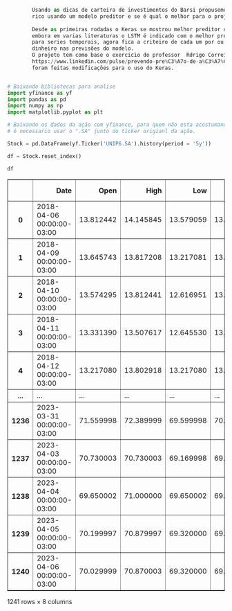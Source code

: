 
```python
        Usando as dicas de carteira de investimentos do Barsi propusemos uma questão é possivel ficar
        rico usando um modelo preditor e se é qual o melhor para o projeto ?
        
        Desde as primeiras rodadas o Keras se mostrou melhor preditor que o LSTM 
        embora em varias literaturas o LSTM é indicado com o melhor preditor
        para series temporais, agora fica a criteiro de cada um por ou não 
        dinheiro nas previsões do modelo.
        O projeto tem como base o exercicio do professor  Rdrigo Correia entre outros  
        https://www.linkedin.com/pulse/prevendo-pre%C3%A7o-de-a%C3%A7%C3%B5es-com-deep-learning-lstm-rodrigo-correa/
        foram feitas modificações para o uso do Keras. 
```




```python

# Baixando bibliotecas para analise
import yfinance as yf
import pandas as pd
import numpy as np
import matplotlib.pyplot as plt
```


```python
# Baixando os dados da ação com yfinance, para quem não esta acostumando com ele 
# é necessario usar o ".SA" junto do ticker origianl da ação.

Stock = pd.DataFrame(yf.Ticker('UNIP6.SA').history(period = '5y'))
```


```python
df = Stock.reset_index()
```


```python
df
```





  <div id="df-1968935e-c5e1-4de3-b2ce-9b0b183d6038">
    <div class="colab-df-container">
      <div>

<table border="1" class="dataframe">
  <thead>
    <tr style="text-align: right;">
      <th></th>
      <th>Date</th>
      <th>Open</th>
      <th>High</th>
      <th>Low</th>
      <th>Close</th>
      <th>Volume</th>
      <th>Dividends</th>
      <th>Stock Splits</th>
    </tr>
  </thead>
  <tbody>
    <tr>
      <th>0</th>
      <td>2018-04-06 00:00:00-03:00</td>
      <td>13.812442</td>
      <td>14.145845</td>
      <td>13.579059</td>
      <td>13.579059</td>
      <td>90580</td>
      <td>0.0</td>
      <td>0.0</td>
    </tr>
    <tr>
      <th>1</th>
      <td>2018-04-09 00:00:00-03:00</td>
      <td>13.645743</td>
      <td>13.817208</td>
      <td>13.217081</td>
      <td>13.426649</td>
      <td>93660</td>
      <td>0.0</td>
      <td>0.0</td>
    </tr>
    <tr>
      <th>2</th>
      <td>2018-04-10 00:00:00-03:00</td>
      <td>13.574295</td>
      <td>13.812441</td>
      <td>12.616951</td>
      <td>13.436172</td>
      <td>171220</td>
      <td>0.0</td>
      <td>0.0</td>
    </tr>
    <tr>
      <th>3</th>
      <td>2018-04-11 00:00:00-03:00</td>
      <td>13.331390</td>
      <td>13.507617</td>
      <td>12.645530</td>
      <td>13.183739</td>
      <td>115640</td>
      <td>0.0</td>
      <td>0.0</td>
    </tr>
    <tr>
      <th>4</th>
      <td>2018-04-12 00:00:00-03:00</td>
      <td>13.217080</td>
      <td>13.802918</td>
      <td>13.217080</td>
      <td>13.417122</td>
      <td>87780</td>
      <td>0.0</td>
      <td>0.0</td>
    </tr>
    <tr>
      <th>...</th>
      <td>...</td>
      <td>...</td>
      <td>...</td>
      <td>...</td>
      <td>...</td>
      <td>...</td>
      <td>...</td>
      <td>...</td>
    </tr>
    <tr>
      <th>1236</th>
      <td>2023-03-31 00:00:00-03:00</td>
      <td>71.559998</td>
      <td>72.389999</td>
      <td>69.599998</td>
      <td>70.050003</td>
      <td>406100</td>
      <td>0.0</td>
      <td>0.0</td>
    </tr>
    <tr>
      <th>1237</th>
      <td>2023-04-03 00:00:00-03:00</td>
      <td>70.730003</td>
      <td>70.730003</td>
      <td>69.169998</td>
      <td>69.250000</td>
      <td>221700</td>
      <td>0.0</td>
      <td>0.0</td>
    </tr>
    <tr>
      <th>1238</th>
      <td>2023-04-04 00:00:00-03:00</td>
      <td>69.650002</td>
      <td>71.000000</td>
      <td>69.650002</td>
      <td>69.970001</td>
      <td>200900</td>
      <td>0.0</td>
      <td>0.0</td>
    </tr>
    <tr>
      <th>1239</th>
      <td>2023-04-05 00:00:00-03:00</td>
      <td>70.199997</td>
      <td>70.879997</td>
      <td>69.320000</td>
      <td>69.930000</td>
      <td>157500</td>
      <td>0.0</td>
      <td>0.0</td>
    </tr>
    <tr>
      <th>1240</th>
      <td>2023-04-06 00:00:00-03:00</td>
      <td>70.029999</td>
      <td>70.870003</td>
      <td>69.320000</td>
      <td>69.449997</td>
      <td>243500</td>
      <td>0.0</td>
      <td>0.0</td>
    </tr>
  </tbody>
</table>
<p>1241 rows × 8 columns</p>
</div>
      <button class="colab-df-convert" onclick="convertToInteractive('df-1968935e-c5e1-4de3-b2ce-9b0b183d6038')"
              title="Convert this dataframe to an interactive table."
              style="display:none;">







```python
##Importando as libraries do Keras
from keras.models import Sequential
from keras.layers import Dense, Dropout
from sklearn.preprocessing import MinMaxScaler
```


```python
#Criando o Dataframe
data = df.sort_index(ascending=True, axis=0)
new_data = pd.DataFrame(index=range(0,len(df)),columns=['Date', 'Close'])
for i in range(0,len(data)):
    new_data['Date'][i] = data['Date'][i]
    
    new_data['Close'][i] = data['Close'][i]
```


```python
#Colocando data como índice
new_data.index = new_data.Date
new_data.drop('Date', axis=1, inplace=True)
```


```python
#Criando o train e o test set
dataset = new_data.values


train = dataset[0:1100,:]
valid = dataset[1100:,:]
```


```python
train
```





  <div id="df-45cbcd06-400c-4640-a386-9fab2a221d0c">
    <div class="colab-df-container">

<table border="1" class="dataframe">
  <thead>
    <tr style="text-align: right;">
      <th></th>
      <th>Close</th>
    </tr>
    <tr>
      <th>Date</th>
      <th></th>
    </tr>
  </thead>
  <tbody>
    <tr>
      <th>2018-04-05 00:00:00-03:00</th>
      <td>13.793394</td>
    </tr>
    <tr>
      <th>2018-04-06 00:00:00-03:00</th>
      <td>13.579059</td>
    </tr>
    <tr>
      <th>2018-04-09 00:00:00-03:00</th>
      <td>13.426649</td>
    </tr>
    <tr>
      <th>2018-04-10 00:00:00-03:00</th>
      <td>13.43617</td>
    </tr>
    <tr>
      <th>2018-04-11 00:00:00-03:00</th>
      <td>13.183738</td>
    </tr>
    <tr>
      <th>...</th>
      <td>...</td>
    </tr>
    <tr>
      <th>2022-09-05 00:00:00-03:00</th>
      <td>95.246101</td>
    </tr>
    <tr>
      <th>2022-09-06 00:00:00-03:00</th>
      <td>94.253265</td>
    </tr>
    <tr>
      <th>2022-09-08 00:00:00-03:00</th>
      <td>94.873787</td>
    </tr>
    <tr>
      <th>2022-09-09 00:00:00-03:00</th>
      <td>96.038467</td>
    </tr>
    <tr>
      <th>2022-09-12 00:00:00-03:00</th>
      <td>94.167343</td>
    </tr>
  </tbody>
</table>
<p>1100 rows × 1 columns</p>
</div>
      <button class="colab-df-convert" onclick="convertToInteractive('df-45cbcd06-400c-4640-a386-9fab2a221d0c')"
              title="Convert this dataframe to an interactive table."
              style="display:none;">






```python
scaler = MinMaxScaler(feature_range=(0, 1))
scaled_data = scaler.fit_transform(dataset)
```


```python
x_train, y_train = [], []
for i in range(90,len(train)):
    x_train.append(scaled_data[i-90:i,0])
    y_train.append(scaled_data[i,0])
x_train, y_train = np.array(x_train), np.array(y_train)


x_train = np.reshape(x_train, (x_train.shape[0],x_train.shape[1],1))

```


```python
# Criando a arquitetura da rede neural:
modelo = Sequential()
modelo.add(Dense(units=6, activation="relu", input_dim=x_train.shape[1]))
modelo.add(Dense(units=1, activation="linear")) #neuronio de saida
```


```python
modelo.compile(loss="mse", optimizer="adam", metrics=["mae"])
resultado = modelo.fit(x_train, y_train, epochs=200, batch_size=32, verbose=2 )
```

    Epoch 1/200
    32/32 - 5s - loss: 0.0510 - mae: 0.1482 - 5s/epoch - 155ms/step
    Epoch 2/200
    32/32 - 0s - loss: 0.0090 - mae: 0.0726 - 75ms/epoch - 2ms/step
    Epoch 3/200
    32/32 - 0s - loss: 0.0077 - mae: 0.0674 - 72ms/epoch - 2ms/step
    Epoch 4/200
    32/32 - 0s - loss: 0.0067 - mae: 0.0632 - 70ms/epoch - 2ms/step
    Epoch 5/200
    32/32 - 0s - loss: 0.0058 - mae: 0.0578 - 74ms/epoch - 2ms/step
    Epoch 6/200
    32/32 - 0s - loss: 0.0050 - mae: 0.0541 - 74ms/epoch - 2ms/step
    Epoch 7/200
    32/32 - 0s - loss: 0.0042 - mae: 0.0494 - 73ms/epoch - 2ms/step
    Epoch 8/200
    32/32 - 0s - loss: 0.0037 - mae: 0.0457 - 72ms/epoch - 2ms/step
    Epoch 9/200
    32/32 - 0s - loss: 0.0031 - mae: 0.0424 - 82ms/epoch - 3ms/step
    Epoch 10/200
    32/32 - 0s - loss: 0.0027 - mae: 0.0393 - 73ms/epoch - 2ms/step
    Epoch 11/200
    32/32 - 0s - loss: 0.0023 - mae: 0.0363 - 69ms/epoch - 2ms/step
    Epoch 12/200
    32/32 - 0s - loss: 0.0020 - mae: 0.0338 - 74ms/epoch - 2ms/step
    Epoch 13/200
    32/32 - 0s - loss: 0.0018 - mae: 0.0316 - 72ms/epoch - 2ms/step
    Epoch 14/200
    32/32 - 0s - loss: 0.0016 - mae: 0.0303 - 73ms/epoch - 2ms/step
    Epoch 15/200
    32/32 - 0s - loss: 0.0015 - mae: 0.0287 - 74ms/epoch - 2ms/step
    Epoch 16/200
    32/32 - 0s - loss: 0.0013 - mae: 0.0269 - 74ms/epoch - 2ms/step
    Epoch 17/200
    32/32 - 0s - loss: 0.0012 - mae: 0.0259 - 72ms/epoch - 2ms/step
    Epoch 18/200
    32/32 - 0s - loss: 0.0012 - mae: 0.0254 - 71ms/epoch - 2ms/step
    Epoch 19/200
    32/32 - 0s - loss: 0.0011 - mae: 0.0246 - 78ms/epoch - 2ms/step
    Epoch 20/200
    32/32 - 0s - loss: 0.0010 - mae: 0.0238 - 74ms/epoch - 2ms/step
    Epoch 21/200
    32/32 - 0s - loss: 0.0011 - mae: 0.0236 - 76ms/epoch - 2ms/step
    Epoch 22/200
    32/32 - 0s - loss: 9.7949e-04 - mae: 0.0229 - 81ms/epoch - 3ms/step
    Epoch 23/200
    32/32 - 0s - loss: 9.5524e-04 - mae: 0.0223 - 72ms/epoch - 2ms/step
    Epoch 24/200
    32/32 - 0s - loss: 9.5312e-04 - mae: 0.0223 - 81ms/epoch - 3ms/step
    Epoch 25/200
    32/32 - 0s - loss: 9.1994e-04 - mae: 0.0220 - 74ms/epoch - 2ms/step
    Epoch 26/200
    32/32 - 0s - loss: 9.0176e-04 - mae: 0.0218 - 83ms/epoch - 3ms/step
    Epoch 27/200
    32/32 - 0s - loss: 8.8111e-04 - mae: 0.0214 - 77ms/epoch - 2ms/step
    Epoch 28/200
    32/32 - 0s - loss: 8.5502e-04 - mae: 0.0212 - 72ms/epoch - 2ms/step
    Epoch 29/200
    32/32 - 0s - loss: 8.5395e-04 - mae: 0.0211 - 73ms/epoch - 2ms/step
    Epoch 30/200
    32/32 - 0s - loss: 8.2744e-04 - mae: 0.0207 - 73ms/epoch - 2ms/step
    Epoch 31/200
    32/32 - 0s - loss: 8.2414e-04 - mae: 0.0208 - 75ms/epoch - 2ms/step
    Epoch 32/200
    32/32 - 0s - loss: 8.1951e-04 - mae: 0.0208 - 79ms/epoch - 2ms/step
    Epoch 33/200
    32/32 - 0s - loss: 8.0185e-04 - mae: 0.0204 - 75ms/epoch - 2ms/step
    Epoch 34/200
    32/32 - 0s - loss: 7.6558e-04 - mae: 0.0200 - 70ms/epoch - 2ms/step
    Epoch 35/200
    32/32 - 0s - loss: 7.7159e-04 - mae: 0.0201 - 78ms/epoch - 2ms/step
    Epoch 36/200
    32/32 - 0s - loss: 7.7171e-04 - mae: 0.0200 - 70ms/epoch - 2ms/step
    Epoch 37/200
    32/32 - 0s - loss: 7.4173e-04 - mae: 0.0196 - 71ms/epoch - 2ms/step
    Epoch 38/200
    32/32 - 0s - loss: 7.2582e-04 - mae: 0.0193 - 69ms/epoch - 2ms/step
    Epoch 39/200
    32/32 - 0s - loss: 6.9777e-04 - mae: 0.0189 - 69ms/epoch - 2ms/step
    Epoch 40/200
    32/32 - 0s - loss: 7.3577e-04 - mae: 0.0193 - 73ms/epoch - 2ms/step
    Epoch 41/200
    32/32 - 0s - loss: 7.0137e-04 - mae: 0.0189 - 69ms/epoch - 2ms/step
    Epoch 42/200
    32/32 - 0s - loss: 7.0354e-04 - mae: 0.0189 - 70ms/epoch - 2ms/step
    Epoch 43/200
    32/32 - 0s - loss: 6.9409e-04 - mae: 0.0187 - 71ms/epoch - 2ms/step
    Epoch 44/200
    32/32 - 0s - loss: 6.5812e-04 - mae: 0.0183 - 73ms/epoch - 2ms/step
    Epoch 45/200
    32/32 - 0s - loss: 6.4539e-04 - mae: 0.0181 - 71ms/epoch - 2ms/step
    Epoch 46/200
    32/32 - 0s - loss: 6.3707e-04 - mae: 0.0181 - 75ms/epoch - 2ms/step
    Epoch 47/200
    32/32 - 0s - loss: 6.1640e-04 - mae: 0.0177 - 71ms/epoch - 2ms/step
    Epoch 48/200
    32/32 - 0s - loss: 6.3426e-04 - mae: 0.0179 - 79ms/epoch - 2ms/step
    Epoch 49/200
    32/32 - 0s - loss: 6.2877e-04 - mae: 0.0179 - 75ms/epoch - 2ms/step
    Epoch 50/200
    32/32 - 0s - loss: 5.8969e-04 - mae: 0.0173 - 75ms/epoch - 2ms/step
    Epoch 51/200
    32/32 - 0s - loss: 5.7311e-04 - mae: 0.0171 - 82ms/epoch - 3ms/step
    Epoch 52/200
    32/32 - 0s - loss: 5.6173e-04 - mae: 0.0170 - 82ms/epoch - 3ms/step
    Epoch 53/200
    32/32 - 0s - loss: 5.8723e-04 - mae: 0.0173 - 77ms/epoch - 2ms/step
    Epoch 54/200
    32/32 - 0s - loss: 5.5911e-04 - mae: 0.0169 - 72ms/epoch - 2ms/step
    Epoch 55/200
    32/32 - 0s - loss: 5.6129e-04 - mae: 0.0169 - 72ms/epoch - 2ms/step
    Epoch 56/200
    32/32 - 0s - loss: 5.4532e-04 - mae: 0.0167 - 70ms/epoch - 2ms/step
    Epoch 57/200
    32/32 - 0s - loss: 5.8016e-04 - mae: 0.0171 - 73ms/epoch - 2ms/step
    Epoch 58/200
    32/32 - 0s - loss: 5.4892e-04 - mae: 0.0165 - 73ms/epoch - 2ms/step
    Epoch 59/200
    32/32 - 0s - loss: 5.3085e-04 - mae: 0.0165 - 77ms/epoch - 2ms/step
    Epoch 60/200
    32/32 - 0s - loss: 5.4143e-04 - mae: 0.0163 - 73ms/epoch - 2ms/step
    Epoch 61/200
    32/32 - 0s - loss: 5.3199e-04 - mae: 0.0164 - 83ms/epoch - 3ms/step
    Epoch 62/200
    32/32 - 0s - loss: 5.0193e-04 - mae: 0.0160 - 74ms/epoch - 2ms/step
    Epoch 63/200
    32/32 - 0s - loss: 5.6915e-04 - mae: 0.0170 - 73ms/epoch - 2ms/step
    Epoch 64/200
    32/32 - 0s - loss: 5.8495e-04 - mae: 0.0168 - 80ms/epoch - 2ms/step
    Epoch 65/200
    32/32 - 0s - loss: 4.8947e-04 - mae: 0.0158 - 76ms/epoch - 2ms/step
    Epoch 66/200
    32/32 - 0s - loss: 4.7924e-04 - mae: 0.0155 - 74ms/epoch - 2ms/step
    Epoch 67/200
    32/32 - 0s - loss: 4.8316e-04 - mae: 0.0155 - 72ms/epoch - 2ms/step
    Epoch 68/200
    32/32 - 0s - loss: 4.9431e-04 - mae: 0.0156 - 71ms/epoch - 2ms/step
    Epoch 69/200
    32/32 - 0s - loss: 5.2266e-04 - mae: 0.0161 - 71ms/epoch - 2ms/step
    Epoch 70/200
    32/32 - 0s - loss: 4.8642e-04 - mae: 0.0156 - 77ms/epoch - 2ms/step
    Epoch 71/200
    32/32 - 0s - loss: 4.6464e-04 - mae: 0.0152 - 74ms/epoch - 2ms/step
    Epoch 72/200
    32/32 - 0s - loss: 4.6324e-04 - mae: 0.0152 - 93ms/epoch - 3ms/step
    Epoch 73/200
    32/32 - 0s - loss: 4.4600e-04 - mae: 0.0150 - 91ms/epoch - 3ms/step
    Epoch 74/200
    32/32 - 0s - loss: 4.6823e-04 - mae: 0.0152 - 74ms/epoch - 2ms/step
    Epoch 75/200
    32/32 - 0s - loss: 4.4382e-04 - mae: 0.0149 - 125ms/epoch - 4ms/step
    Epoch 76/200
    32/32 - 0s - loss: 4.5373e-04 - mae: 0.0151 - 118ms/epoch - 4ms/step
    Epoch 77/200
    32/32 - 0s - loss: 4.4012e-04 - mae: 0.0148 - 129ms/epoch - 4ms/step
    Epoch 78/200
    32/32 - 0s - loss: 4.6277e-04 - mae: 0.0152 - 110ms/epoch - 3ms/step
    Epoch 79/200
    32/32 - 0s - loss: 4.5105e-04 - mae: 0.0149 - 106ms/epoch - 3ms/step
    Epoch 80/200
    32/32 - 0s - loss: 4.5840e-04 - mae: 0.0150 - 109ms/epoch - 3ms/step
    Epoch 81/200
    32/32 - 0s - loss: 4.2489e-04 - mae: 0.0144 - 104ms/epoch - 3ms/step
    Epoch 82/200
    32/32 - 0s - loss: 4.4909e-04 - mae: 0.0151 - 107ms/epoch - 3ms/step
    Epoch 83/200
    32/32 - 0s - loss: 4.7092e-04 - mae: 0.0151 - 113ms/epoch - 4ms/step
    Epoch 84/200
    32/32 - 0s - loss: 4.3820e-04 - mae: 0.0146 - 106ms/epoch - 3ms/step
    Epoch 85/200
    32/32 - 0s - loss: 4.1779e-04 - mae: 0.0141 - 110ms/epoch - 3ms/step
    Epoch 86/200
    32/32 - 0s - loss: 4.4816e-04 - mae: 0.0148 - 97ms/epoch - 3ms/step
    Epoch 87/200
    32/32 - 0s - loss: 4.9621e-04 - mae: 0.0152 - 104ms/epoch - 3ms/step
    Epoch 88/200
    32/32 - 0s - loss: 4.9857e-04 - mae: 0.0154 - 102ms/epoch - 3ms/step
    Epoch 89/200
    32/32 - 0s - loss: 3.9763e-04 - mae: 0.0140 - 112ms/epoch - 4ms/step
    Epoch 90/200
    32/32 - 0s - loss: 4.0367e-04 - mae: 0.0141 - 111ms/epoch - 3ms/step
    Epoch 91/200
    32/32 - 0s - loss: 4.0055e-04 - mae: 0.0140 - 117ms/epoch - 4ms/step
    Epoch 92/200
    32/32 - 0s - loss: 4.0395e-04 - mae: 0.0140 - 113ms/epoch - 4ms/step
    Epoch 93/200
    32/32 - 0s - loss: 4.5411e-04 - mae: 0.0150 - 101ms/epoch - 3ms/step
    Epoch 94/200
    32/32 - 0s - loss: 4.9099e-04 - mae: 0.0152 - 75ms/epoch - 2ms/step
    Epoch 95/200
    32/32 - 0s - loss: 4.1149e-04 - mae: 0.0141 - 72ms/epoch - 2ms/step
    Epoch 96/200
    32/32 - 0s - loss: 4.2530e-04 - mae: 0.0144 - 72ms/epoch - 2ms/step
    Epoch 97/200
    32/32 - 0s - loss: 4.1686e-04 - mae: 0.0143 - 73ms/epoch - 2ms/step
    Epoch 98/200
    32/32 - 0s - loss: 4.1313e-04 - mae: 0.0142 - 72ms/epoch - 2ms/step
    Epoch 99/200
    32/32 - 0s - loss: 4.1895e-04 - mae: 0.0144 - 74ms/epoch - 2ms/step
    Epoch 100/200
    32/32 - 0s - loss: 3.8473e-04 - mae: 0.0136 - 72ms/epoch - 2ms/step
    Epoch 101/200
    32/32 - 0s - loss: 3.8215e-04 - mae: 0.0136 - 72ms/epoch - 2ms/step
    Epoch 102/200
    32/32 - 0s - loss: 4.1094e-04 - mae: 0.0141 - 73ms/epoch - 2ms/step
    Epoch 103/200
    32/32 - 0s - loss: 3.7519e-04 - mae: 0.0134 - 81ms/epoch - 3ms/step
    Epoch 104/200
    32/32 - 0s - loss: 3.9728e-04 - mae: 0.0138 - 80ms/epoch - 2ms/step
    Epoch 105/200
    32/32 - 0s - loss: 3.7046e-04 - mae: 0.0134 - 72ms/epoch - 2ms/step
    Epoch 106/200
    32/32 - 0s - loss: 3.9137e-04 - mae: 0.0137 - 72ms/epoch - 2ms/step
    Epoch 107/200
    32/32 - 0s - loss: 4.2256e-04 - mae: 0.0141 - 73ms/epoch - 2ms/step
    Epoch 108/200
    32/32 - 0s - loss: 3.7241e-04 - mae: 0.0133 - 72ms/epoch - 2ms/step
    Epoch 109/200
    32/32 - 0s - loss: 3.5831e-04 - mae: 0.0132 - 73ms/epoch - 2ms/step
    Epoch 110/200
    32/32 - 0s - loss: 3.6610e-04 - mae: 0.0134 - 80ms/epoch - 2ms/step
    Epoch 111/200
    32/32 - 0s - loss: 3.6970e-04 - mae: 0.0133 - 76ms/epoch - 2ms/step
    Epoch 112/200
    32/32 - 0s - loss: 3.8614e-04 - mae: 0.0137 - 74ms/epoch - 2ms/step
    Epoch 113/200
    32/32 - 0s - loss: 3.7456e-04 - mae: 0.0132 - 73ms/epoch - 2ms/step
    Epoch 114/200
    32/32 - 0s - loss: 4.3653e-04 - mae: 0.0143 - 95ms/epoch - 3ms/step
    Epoch 115/200
    32/32 - 0s - loss: 3.7622e-04 - mae: 0.0132 - 73ms/epoch - 2ms/step
    Epoch 116/200
    32/32 - 0s - loss: 3.4178e-04 - mae: 0.0128 - 76ms/epoch - 2ms/step
    Epoch 117/200
    32/32 - 0s - loss: 3.7068e-04 - mae: 0.0133 - 73ms/epoch - 2ms/step
    Epoch 118/200
    32/32 - 0s - loss: 3.5657e-04 - mae: 0.0131 - 76ms/epoch - 2ms/step
    Epoch 119/200
    32/32 - 0s - loss: 3.8231e-04 - mae: 0.0134 - 72ms/epoch - 2ms/step
    Epoch 120/200
    32/32 - 0s - loss: 4.1307e-04 - mae: 0.0139 - 72ms/epoch - 2ms/step
    Epoch 121/200
    32/32 - 0s - loss: 3.6397e-04 - mae: 0.0132 - 75ms/epoch - 2ms/step
    Epoch 122/200
    32/32 - 0s - loss: 3.7095e-04 - mae: 0.0133 - 75ms/epoch - 2ms/step
    Epoch 123/200
    32/32 - 0s - loss: 3.3074e-04 - mae: 0.0126 - 75ms/epoch - 2ms/step
    Epoch 124/200
    32/32 - 0s - loss: 3.3486e-04 - mae: 0.0126 - 75ms/epoch - 2ms/step
    Epoch 125/200
    32/32 - 0s - loss: 3.5071e-04 - mae: 0.0129 - 74ms/epoch - 2ms/step
    Epoch 126/200
    32/32 - 0s - loss: 3.4352e-04 - mae: 0.0129 - 71ms/epoch - 2ms/step
    Epoch 127/200
    32/32 - 0s - loss: 3.4822e-04 - mae: 0.0129 - 74ms/epoch - 2ms/step
    Epoch 128/200
    32/32 - 0s - loss: 3.4543e-04 - mae: 0.0128 - 74ms/epoch - 2ms/step
    Epoch 129/200
    32/32 - 0s - loss: 3.5017e-04 - mae: 0.0130 - 79ms/epoch - 2ms/step
    Epoch 130/200
    32/32 - 0s - loss: 3.4213e-04 - mae: 0.0126 - 70ms/epoch - 2ms/step
    Epoch 131/200
    32/32 - 0s - loss: 3.4565e-04 - mae: 0.0128 - 71ms/epoch - 2ms/step
    Epoch 132/200
    32/32 - 0s - loss: 3.5055e-04 - mae: 0.0129 - 74ms/epoch - 2ms/step
    Epoch 133/200
    32/32 - 0s - loss: 3.4128e-04 - mae: 0.0127 - 77ms/epoch - 2ms/step
    Epoch 134/200
    32/32 - 0s - loss: 3.2988e-04 - mae: 0.0125 - 71ms/epoch - 2ms/step
    Epoch 135/200
    32/32 - 0s - loss: 3.4781e-04 - mae: 0.0128 - 71ms/epoch - 2ms/step
    Epoch 136/200
    32/32 - 0s - loss: 3.5148e-04 - mae: 0.0129 - 72ms/epoch - 2ms/step
    Epoch 137/200
    32/32 - 0s - loss: 3.7935e-04 - mae: 0.0134 - 74ms/epoch - 2ms/step
    Epoch 138/200
    32/32 - 0s - loss: 3.5380e-04 - mae: 0.0130 - 71ms/epoch - 2ms/step
    Epoch 139/200
    32/32 - 0s - loss: 3.2781e-04 - mae: 0.0124 - 71ms/epoch - 2ms/step
    Epoch 140/200
    32/32 - 0s - loss: 3.4731e-04 - mae: 0.0128 - 73ms/epoch - 2ms/step
    Epoch 141/200
    32/32 - 0s - loss: 3.1840e-04 - mae: 0.0123 - 71ms/epoch - 2ms/step
    Epoch 142/200
    32/32 - 0s - loss: 3.6502e-04 - mae: 0.0129 - 82ms/epoch - 3ms/step
    Epoch 143/200
    32/32 - 0s - loss: 3.9574e-04 - mae: 0.0135 - 73ms/epoch - 2ms/step
    Epoch 144/200
    32/32 - 0s - loss: 4.0407e-04 - mae: 0.0138 - 74ms/epoch - 2ms/step
    Epoch 145/200
    32/32 - 0s - loss: 3.1167e-04 - mae: 0.0122 - 72ms/epoch - 2ms/step
    Epoch 146/200
    32/32 - 0s - loss: 3.4077e-04 - mae: 0.0125 - 72ms/epoch - 2ms/step
    Epoch 147/200
    32/32 - 0s - loss: 3.0638e-04 - mae: 0.0121 - 73ms/epoch - 2ms/step
    Epoch 148/200
    32/32 - 0s - loss: 3.2214e-04 - mae: 0.0123 - 74ms/epoch - 2ms/step
    Epoch 149/200
    32/32 - 0s - loss: 3.0699e-04 - mae: 0.0121 - 84ms/epoch - 3ms/step
    Epoch 150/200
    32/32 - 0s - loss: 3.1154e-04 - mae: 0.0120 - 77ms/epoch - 2ms/step
    Epoch 151/200
    32/32 - 0s - loss: 3.0692e-04 - mae: 0.0120 - 79ms/epoch - 2ms/step
    Epoch 152/200
    32/32 - 0s - loss: 3.0605e-04 - mae: 0.0120 - 79ms/epoch - 2ms/step
    Epoch 153/200
    32/32 - 0s - loss: 3.6949e-04 - mae: 0.0133 - 77ms/epoch - 2ms/step
    Epoch 154/200
    32/32 - 0s - loss: 2.9824e-04 - mae: 0.0118 - 84ms/epoch - 3ms/step
    Epoch 155/200
    32/32 - 0s - loss: 3.0567e-04 - mae: 0.0120 - 80ms/epoch - 2ms/step
    Epoch 156/200
    32/32 - 0s - loss: 3.4803e-04 - mae: 0.0127 - 71ms/epoch - 2ms/step
    Epoch 157/200
    32/32 - 0s - loss: 3.3916e-04 - mae: 0.0123 - 72ms/epoch - 2ms/step
    Epoch 158/200
    32/32 - 0s - loss: 3.1384e-04 - mae: 0.0119 - 73ms/epoch - 2ms/step
    Epoch 159/200
    32/32 - 0s - loss: 3.0996e-04 - mae: 0.0120 - 75ms/epoch - 2ms/step
    Epoch 160/200
    32/32 - 0s - loss: 3.0811e-04 - mae: 0.0120 - 77ms/epoch - 2ms/step
    Epoch 161/200
    32/32 - 0s - loss: 3.3993e-04 - mae: 0.0126 - 81ms/epoch - 3ms/step
    Epoch 162/200
    32/32 - 0s - loss: 3.8267e-04 - mae: 0.0132 - 72ms/epoch - 2ms/step
    Epoch 163/200
    32/32 - 0s - loss: 3.3970e-04 - mae: 0.0124 - 71ms/epoch - 2ms/step
    Epoch 164/200
    32/32 - 0s - loss: 3.0189e-04 - mae: 0.0119 - 73ms/epoch - 2ms/step
    Epoch 165/200
    32/32 - 0s - loss: 2.9950e-04 - mae: 0.0118 - 75ms/epoch - 2ms/step
    Epoch 166/200
    32/32 - 0s - loss: 2.8719e-04 - mae: 0.0116 - 73ms/epoch - 2ms/step
    Epoch 167/200
    32/32 - 0s - loss: 2.9255e-04 - mae: 0.0118 - 85ms/epoch - 3ms/step
    Epoch 168/200
    32/32 - 0s - loss: 2.9890e-04 - mae: 0.0118 - 71ms/epoch - 2ms/step
    Epoch 169/200
    32/32 - 0s - loss: 3.1602e-04 - mae: 0.0120 - 73ms/epoch - 2ms/step
    Epoch 170/200
    32/32 - 0s - loss: 3.0281e-04 - mae: 0.0119 - 71ms/epoch - 2ms/step
    Epoch 171/200
    32/32 - 0s - loss: 2.9731e-04 - mae: 0.0118 - 70ms/epoch - 2ms/step
    Epoch 172/200
    32/32 - 0s - loss: 2.9333e-04 - mae: 0.0119 - 75ms/epoch - 2ms/step
    Epoch 173/200
    32/32 - 0s - loss: 3.0321e-04 - mae: 0.0117 - 72ms/epoch - 2ms/step
    Epoch 174/200
    32/32 - 0s - loss: 2.9333e-04 - mae: 0.0116 - 74ms/epoch - 2ms/step
    Epoch 175/200
    32/32 - 0s - loss: 3.0638e-04 - mae: 0.0119 - 76ms/epoch - 2ms/step
    Epoch 176/200
    32/32 - 0s - loss: 2.9807e-04 - mae: 0.0116 - 73ms/epoch - 2ms/step
    Epoch 177/200
    32/32 - 0s - loss: 3.2478e-04 - mae: 0.0124 - 72ms/epoch - 2ms/step
    Epoch 178/200
    32/32 - 0s - loss: 3.6046e-04 - mae: 0.0129 - 73ms/epoch - 2ms/step
    Epoch 179/200
    32/32 - 0s - loss: 3.0372e-04 - mae: 0.0117 - 99ms/epoch - 3ms/step
    Epoch 180/200
    32/32 - 0s - loss: 3.7353e-04 - mae: 0.0129 - 85ms/epoch - 3ms/step
    Epoch 181/200
    32/32 - 0s - loss: 3.5541e-04 - mae: 0.0126 - 74ms/epoch - 2ms/step
    Epoch 182/200
    32/32 - 0s - loss: 2.8848e-04 - mae: 0.0116 - 74ms/epoch - 2ms/step
    Epoch 183/200
    32/32 - 0s - loss: 2.8118e-04 - mae: 0.0114 - 72ms/epoch - 2ms/step
    Epoch 184/200
    32/32 - 0s - loss: 2.8264e-04 - mae: 0.0115 - 72ms/epoch - 2ms/step
    Epoch 185/200
    32/32 - 0s - loss: 3.0003e-04 - mae: 0.0117 - 74ms/epoch - 2ms/step
    Epoch 186/200
    32/32 - 0s - loss: 2.7264e-04 - mae: 0.0113 - 74ms/epoch - 2ms/step
    Epoch 187/200
    32/32 - 0s - loss: 2.8654e-04 - mae: 0.0115 - 72ms/epoch - 2ms/step
    Epoch 188/200
    32/32 - 0s - loss: 2.8908e-04 - mae: 0.0116 - 79ms/epoch - 2ms/step
    Epoch 189/200
    32/32 - 0s - loss: 2.8704e-04 - mae: 0.0114 - 70ms/epoch - 2ms/step
    Epoch 190/200
    32/32 - 0s - loss: 2.7688e-04 - mae: 0.0113 - 72ms/epoch - 2ms/step
    Epoch 191/200
    32/32 - 0s - loss: 2.7375e-04 - mae: 0.0113 - 71ms/epoch - 2ms/step
    Epoch 192/200
    32/32 - 0s - loss: 2.9470e-04 - mae: 0.0114 - 82ms/epoch - 3ms/step
    Epoch 193/200
    32/32 - 0s - loss: 3.0442e-04 - mae: 0.0117 - 73ms/epoch - 2ms/step
    Epoch 194/200
    32/32 - 0s - loss: 2.7821e-04 - mae: 0.0113 - 81ms/epoch - 3ms/step
    Epoch 195/200
    32/32 - 0s - loss: 2.8987e-04 - mae: 0.0114 - 81ms/epoch - 3ms/step
    Epoch 196/200
    32/32 - 0s - loss: 2.8397e-04 - mae: 0.0114 - 83ms/epoch - 3ms/step
    Epoch 197/200
    32/32 - 0s - loss: 2.7643e-04 - mae: 0.0113 - 81ms/epoch - 3ms/step
    Epoch 198/200
    32/32 - 0s - loss: 2.9048e-04 - mae: 0.0116 - 76ms/epoch - 2ms/step
    Epoch 199/200
    32/32 - 0s - loss: 3.7589e-04 - mae: 0.0130 - 71ms/epoch - 2ms/step
    Epoch 200/200
    32/32 - 0s - loss: 3.2895e-04 - mae: 0.0123 - 70ms/epoch - 2ms/step



```python
#Prevendo os 143 últimos preços de ação, baseado nos 90 últimos.

inputs = new_data[len(new_data) - len(valid) - 90:].values
inputs = inputs.reshape(-1,1)
inputs  = scaler.transform(inputs)

X_test = []
for i in range(90,inputs.shape[0]):
    X_test.append(inputs[i-90:i,0])
X_test = np.array(X_test)

X_test = np.reshape(X_test, (X_test.shape[0],X_test.shape[1],1))
closing_price = modelo.predict(X_test)
```

    5/5 [==============================] - 0s 2ms/step



```python
closing_price = scaler.inverse_transform(closing_price)[:, [0]]
```


```python
#Visualizando a Previsão
plt.rcParams.update({'font.size': 15})


plt.figure(figsize=(15,10))
train = new_data[:1100]
t_2020 = train['2020']
valid = new_data[1100:]
valid['Predictions'] = closing_price
plt.ylabel('Preço da Ação')
plt.xlabel('Data')
plt.plot(train['Close'], label = "Treino")
plt.plot(valid['Close'], label = 'Observado')
plt.plot(valid['Predictions'], label = 'Previsão')
plt.legend(bbox_to_anchor=(0., 1.02, 1., .102), loc='lower left',
           ncol=2, mode="expand", borderaxespad=0.)
```

     


![output_15_2](https://user-images.githubusercontent.com/118861107/230731485-c2e5885b-9da3-4a1a-87a2-47dd29af48f0.png)


    

    



